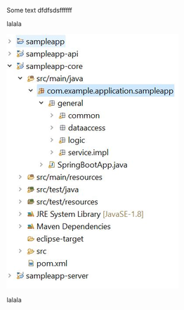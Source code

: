 Some text dfdfsdsffffff


lalala

![devon4jProjStructure.JPG](./assets/devon4jProjStructure.JPG)

lalala



